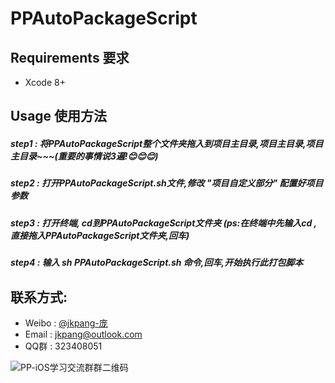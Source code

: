 # PPAutoPackageScript

## Requirements 要求
* Xcode 8+

## Usage 使用方法
##### step1 : 将PPAutoPackageScript整个文件夹拖入到项目主目录,项目主目录,项目主目录~~~(重要的事情说3遍!😊😊😊)

##### step2 : 打开PPAutoPackageScript.sh文件,修改 "项目自定义部分" 配置好项目参数
##### step3 : 打开终端, cd到PPAutoPackageScript文件夹 (ps:在终端中先输入cd ,直接拖入PPAutoPackageScript文件夹,回车)
##### step4 : 输入 sh PPAutoPackageScript.sh 命令,回车,开始执行此打包脚本

## 联系方式:
* Weibo : [@jkpang-庞](http://weibo.com/5743737098/profile?rightmod=1&wvr=6&mod=personinfo&is_all=1)
* Email : jkpang@outlook.com
* QQ群 : 323408051

![PP-iOS学习交流群群二维码](https://github.com/jkpang/PPCounter/blob/master/PP-iOS%E5%AD%A6%E4%B9%A0%E4%BA%A4%E6%B5%81%E7%BE%A4%E7%BE%A4%E4%BA%8C%E7%BB%B4%E7%A0%81.png)

